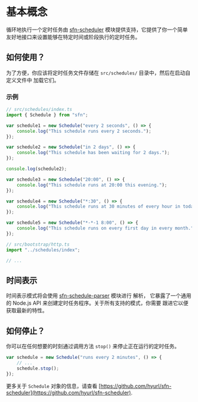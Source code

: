 # 基本概念

循环地执行一个定时任务由 [sfn-scheduler](https://github.com/hyurl/sfn-scheduler)
模块提供支持，它提供了你一个简单友好地接口来设置能够在特定时间或阶段执行的定时任务。

## 如何使用？

为了方便，你应该将定时任务文件存储在 `src/schedules/` 目录中，然后在启动自定义文件中
加载它们。

### 示例

```typescript
// src/schedules/index.ts
import { Schedule } from "sfn";

var schedule1 = new Schedule("every 2 seconds", () => {
    console.log("This schedule runs every 2 seconds.");
});

var schedule2 = new Schedule("in 2 days", () => {
    console.log("This schedule has been waiting for 2 days.");
});

console.log(schedule2);

var schedule3 = new Schedule("20:00", () => {
    console.log("This schedule runs at 20:00 this evening.");
});

var schedule4 = new Schedule("*:30", () => {
    console.log("This schedule runs at 30 minutes of every hour in today.");
});

var schedule5 = new Schedule("*-*-1 8:00", () => {
    console.log("This schedule runs on every first day in every month.");
});
```

```typescript
// src/bootstrap/http.ts
import "../schedules/index";

// ...
```

## 时间表示

时间表示模式将会使用
[sfn-schedule-parser](https://github.com/hyurl/sfn-schedule-parser) 模块进行
解析， 它暴露了一个通用的 Node.js API 来创建定时任务程序。关于所有支持的模式，你需要
跟进它以便获取最新的特性。

## 如何停止？

你可以在任何想要的时刻通过调用方法 `stop()` 来停止正在运行的定时任务。

```typescript
var schedule = new Schedule("runs every 2 minutes", () => {
    // ...
    schedule.stop();
});
```

更多关于 `Schedule` 对象的信息，请查看 
[https://github.com/hyurl/sfn-scheduler](https://github.com/hyurl/sfn-scheduler).